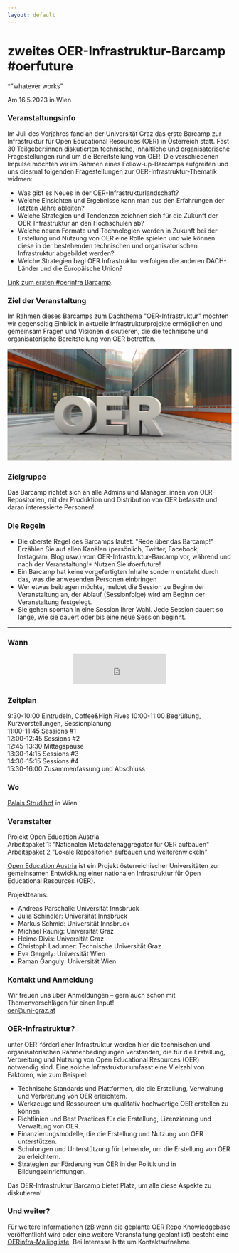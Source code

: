 ```yaml
---
layout: default
---
```

# zweites OER-Infrastruktur-Barcamp #oerfuture
*"whatever works"

Am 16.5.2023 in Wien

### Veranstaltungsinfo
Im Juli des Vorjahres fand an der Universität Graz das erste Barcamp zur Infrastruktur für Open Educational Resources (OER) in Österreich statt. Fast 30 Teilgeber:innen diskutierten technische, inhaltliche und organisatorische Fragestellungen rund um die Bereitstellung von OER. Die verschiedenen Impulse möchten wir im Rahmen eines Follow-up-Barcamps aufgreifen und uns diesmal folgenden Fragestellungen zur OER-Infrastruktur-Thematik widmen:

* Was gibt es Neues in der OER-Infrastrukturlandschaft?
* Welche Einsichten und Ergebnisse kann man aus den Erfahrungen der letzten Jahre ableiten?
* Welche Strategien und Tendenzen zeichnen sich für die Zukunft der OER-Infrastruktur an den Hochschulen ab?
* Welche neuen Formate und Technologien werden in Zukunft bei der Erstellung und Nutzung von OER eine Rolle spielen und wie können diese in der bestehenden technischen und organisatorischen Infrastruktur abgebildet werden?  
* Welche Strategien bzgl OER Infrastruktur verfolgen die anderen DACH-Länder und die Europäische Union? 

[Link zum ersten #oerinfra Barcamp](https://oerbase.github.io/Barcamp/).

### Ziel der Veranstaltung
Im Rahmen dieses Barcamps zum Dachthema "OER-Infrastruktur" möchten wir gegenseitig Einblick in aktuelle Infrastrukturprojekte ermöglichen und gemeinsam Fragen und Visionen diskutieren, die die technische und organisatorische Bereitstellung von OER betreffen. 

![Humboldtstr. 48, 8010 Graz](images/OER@ZMB.png)

### Zielgruppe
Das Barcamp richtet sich an alle Admins und Manager_innen von OER-Repositorien, mit der Produktion und Distribution von OER befasste und daran interessierte Personen!

### Die Regeln
* Die oberste Regel des Barcamps lautet: "Rede über das Barcamp!" Erzählen Sie auf allen Kanälen (persönlich, Twitter, Facebook, Instagram, Blog usw.) vom OER-Infrastruktur-Barcamp vor, während und nach der Veranstaltung!* Nutzen Sie #oerfuture!
* Ein Barcamp hat keine vorgefertigten Inhalte sondern entsteht durch das, was die anwesenden Personen einbringen
* Wer etwas beitragen möchte, meldet die Session zu Beginn der Veranstaltung an, der Ablauf (Sessionfolge) wird am Beginn der Veranstaltung festgelegt.
* Sie gehen spontan in eine Session Ihrer Wahl. Jede Session dauert so lange, wie sie dauert oder bis eine neue Session beginnt.   


* * *
### Wann
<p align="center"> <iframe src="https://free.timeanddate.com/countdown/i88n9d4o/n318/cf12/cm0/cu4/ct0/cs1/ca0/co1/cr0/ss0/cac000/cpc000/pct/tcfff/fs100/szw448/szh189/tat5.Juli.2022/tac000/tptTime%20since%20Event%20started%20in/tpc000/iso2023-05-16T09:00:00/pl20/pr20" allowtransparency="true" frameborder="0" width="209" height="69"></iframe></p>

### Zeitplan

9:30-10:00 Eintrudeln, Coffee&High Fives
10:00-11:00 Begrüßung, Kurzvorstellungen, Sessionplanung  
11:00-11:45 Sessions #1  
12:00-12:45 Sessions #2  
12:45-13:30 Mittagspause  
13:30-14:15 Sessions #3  
14:30-15:15 Sessions #4  
15:30-16:00 Zusammenfassung und Abschluss  


### Wo

[Palais Strudlhof](https://www.strudlhof.at/de/) in Wien

### Veranstalter

Projekt Open Education Austria     
Arbeitspaket 1: "Nationalen Metadatenaggregator für OER aufbauen" 
Arbeitspaket 2 "Lokale Repositorien aufbauen und weiterenwickeln" 


[Open Education Austria](https://www.openeducation.at/)  ist ein Projekt österreichischer Universitäten zur gemeinsamen Entwicklung einer nationalen Infrastruktur für Open Educational Resources (OER).  

  
Projektteams:
* Andreas Parschalk: Universität Innsbruck
* Julia Schindler: Universität Innsbruck
* Markus Schmid: Universität Innsbruck
* Michael Raunig: Universität Graz
* Heimo Divis: Universität Graz
* Christoph Ladurner: Technische Universität Graz
* Eva Gergely: Universität Wien
* Raman Ganguly: Universität Wien 
  
### Kontakt und Anmeldung
Wir freuen uns über Anmeldungen – gern auch schon mit Themenvorschlägen für einen Input!   
[oer@uni-graz.at](mailto:oer@uni-graz.at)

### OER-Infrastruktur? 
unter OER-förderlicher Infrastruktur werden hier die technischen und organisatorischen Rahmenbedingungen verstanden, die für die Erstellung, Verbreitung und Nutzung von Open Educational Resources (OER) notwendig sind. Eine solche Infrastruktur umfasst eine Vielzahl von Faktoren, wie zum Beispiel:

* Technische Standards und Plattformen, die die Erstellung, Verwaltung und Verbreitung von OER erleichtern.
* Werkzeuge und Ressourcen um qualitativ hochwertige OER erstellen zu können
* Richtlinien und Best Practices für die Erstellung, Lizenzierung und Verwaltung von OER.
* Finanzierungsmodelle, die die Erstellung und Nutzung von OER unterstützen.
* Schulungen und Unterstützung für Lehrende, um die Erstellung von OER zu erleichtern.
* Strategien zur Förderung von OER in der Politik und in Bildungseinrichtungen.

Das OER-Infrastruktur Barcamp bietet Platz, um alle diese Aspekte zu diskutieren! 


### Und weiter? 
Für weitere Informationen (zB wenn die geplante OER Repo Knowledgebase veröffentlicht wird oder eine weitere Veranstaltung geplant ist) besteht eine [OERinfra-Mailingliste](mailto:oer@uibk.ac.at). Bei Interesse bitte um Kontaktaufnahme. 
